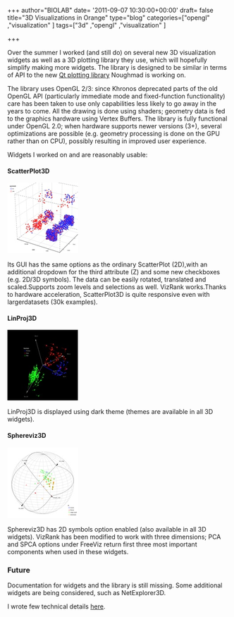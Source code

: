 +++
author="BIOLAB"
date= '2011-09-07 10:30:00+00:00'
draft= false
title="3D Visualizations in Orange"
type="blog"
categories=["opengl" ,"visualization" ]
tags=["3d" ,"opengl" ,"visualization" ]

+++

Over the summer I worked (and still do) on several new 3D visualization widgets as well as a 3D plotting library they use, which will hopefully simplify making more widgets. The library is designed to be similar in terms of API to the new [Qt plotting library](/blog/2011/09/03/gsoc-review-visualizations-with-qt/) Noughmad is working on.

The library uses OpenGL 2/3: since Khronos deprecated parts of the old OpenGL API (particularly immediate mode and fixed-function functionality) care has been taken to use only capabilities less likely to go away in the years to come. All the drawing is done using shaders; geometry data is fed to the graphics hardware using Vertex Buffers. The library is fully functional under OpenGL 2.0; when hardware supports newer versions (3+), several optimizations are possible (e.g. geometry processing is done on the GPU rather than on CPU), possibly resulting in improved user experience.

Widgets I worked on and are reasonably usable:

#### ScatterPlot3D

[![](/images/2011/09/06/scatterplot3d.png__160x160_q95_crop_subject_location-291%2C305.jpg)
](http://blog.biolab.si/wp-content/uploads/2011/09/06/scatterplot3d.png)

Its GUI has the same options as the ordinary ScatterPlot (2D),with an additional dropdown for the third attribute (Z) and some new checkboxes (e.g. 2D/3D symbols). The data can be easily rotated, translated and scaled.Supports zoom levels and selections as well. VizRank works.Thanks to hardware acceleration, ScatterPlot3D is quite responsive even with largerdatasets (30k examples).

#### LinProj3D

[![](/images/2011/09/06/linproj3d.png__160x160_q95_crop.jpg)
](http://blog.biolab.si/wp-content/uploads/2011/09/06/linproj3d.png)

LinProj3D is displayed using dark theme (themes are available in all 3D widgets).

#### Sphereviz3D

[![](/images/2011/09/06/sphereviz.png__160x160_q95_crop.jpg)
](http://blog.biolab.si/wp-content/uploads/2011/09/06/sphereviz.png)

Sphereviz3D has 2D symbols option enabled (also available in all 3D widgets). VizRank has been modified to work with three dimensions; PCA and SPCA options under FreeViz return first three most important components when used in these widgets.

### Future

Documentation for widgets and the library is still missing. Some additional widgets are being considered, such as NetExplorer3D.

I wrote few technical details [here](http://matejd.github.com/).
